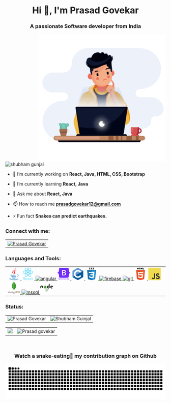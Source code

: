 <h1 align="center">Hi 👋, I'm Prasad Govekar</h1>
<h3 align="center">A passionate Software developer from India</h3>
<img align="right" alt="Coding" width="400" src="https://github.com/prasad-govekar/prasad-govekar/blob/main/Prasad.gif">
<p align="left"> <img src="https://komarev.com/ghpvc/?username=bankar-swapnil&label=Profile%20views&color=0e75b6&style=flat" alt="shubham gunjal" /> </p>

- 🔭 I’m currently working on **React, Java, HTML, CSS, Bootstrap**

- 🌱 I’m currently learning **React, Java**

- 💬 Ask me about **React, Java**

- 📫 How to reach me **prasadgovekar12@gmail.com**

- ⚡ Fun fact **Snakes can predict earthquakes.**

<h3 align="left">Connect with me:</h3>
<table>
  <tr>
    <td><a href="https://www.linkedin.com/in/prasad-govekar-89410a31b/" target="blank"><img align="center" src="https://raw.githubusercontent.com/rahuldkjain/github-profile-readme-generator/master/src/images/icons/Social/linked-in-alt.svg" alt="Prasad Govekar" height="30" width="40" /></a></td>
  </tr>
 </table>


<h3 align="left">Languages and Tools:</h3>
<table>
  <tr>
    <td><a href="https://www.javaprogramming.com/" target="_blank" rel="noreferrer"> <img src="https://raw.githubusercontent.com/devicons/devicon/master/icons/java/java-original.svg" alt="c" width="40" height="40"/></a><a href="https://angular.io" target="_blank" rel="noreferrer">  <img src="https://raw.githubusercontent.com/devicons/devicon/master/icons/react/react-original-wordmark.svg" alt="react" width="40" height="40"/> <img src="https://angular.io/assets/images/logos/angular/angular.svg" alt="angular" width="40" height="40"/> </a> <a href="https://getbootstrap.com" target="_blank" rel="noreferrer"> <img src="https://raw.githubusercontent.com/devicons/devicon/master/icons/bootstrap/bootstrap-plain-wordmark.svg" alt="bootstrap" width="40" height="40"/> </a> <a href="https://www.cprogramming.com/" target="_blank" rel="noreferrer"> <img src="https://raw.githubusercontent.com/devicons/devicon/master/icons/c/c-original.svg" alt="c" width="40" height="40"/> </a> <a href="https://www.w3schools.com/css/" target="_blank" rel="noreferrer"> <img src="https://raw.githubusercontent.com/devicons/devicon/master/icons/css3/css3-original-wordmark.svg" alt="css3" width="40" height="40"/> </a> <a href="https://firebase.google.com/" target="_blank" rel="noreferrer"> <img src="https://www.vectorlogo.zone/logos/firebase/firebase-icon.svg" alt="firebase" width="40" height="40"/> </a> <a href="https://git-scm.com/" target="_blank" rel="noreferrer"> <img src="https://www.vectorlogo.zone/logos/git-scm/git-scm-icon.svg" alt="git" width="40" height="40"/> </a> <a href="https://www.w3.org/html/" target="_blank" rel="noreferrer"> <img src="https://raw.githubusercontent.com/devicons/devicon/master/icons/html5/html5-original-wordmark.svg" alt="html5" width="40" height="40"/> </a> <a href="https://developer.mozilla.org/en-US/docs/Web/JavaScript" target="_blank" rel="noreferrer"> <img src="https://raw.githubusercontent.com/devicons/devicon/master/icons/javascript/javascript-original.svg" alt="javascript" width="40" height="40"/> </a> <a href="https://www.mongodb.com/" target="_blank" rel="noreferrer"> <img src="https://raw.githubusercontent.com/devicons/devicon/master/icons/mongodb/mongodb-original-wordmark.svg" alt="mongodb" width="40" height="40"/> </a> <a href="https://www.microsoft.com/en-us/sql-server" target="_blank" rel="noreferrer"> <img src="https://www.svgrepo.com/show/303229/microsoft-sql-server-logo.svg" alt="mssql" width="40" height="40"/> </a> <a href="https://nodejs.org" target="_blank" rel="noreferrer"> <img src="https://raw.githubusercontent.com/devicons/devicon/master/icons/nodejs/nodejs-original-wordmark.svg" alt="nodejs" width="40" height="40"/></a>
    </td>
  </tr>
 </table>
 

<h3 align="left">Status:</h3>
<table>
  <tr>
    <td><img  width="100%" 
             src="https://github-readme-stats-sigma-five.vercel.app/api?username=prasad-govekar&show_icons=true&locale=en&theme=github_dark&show_icons=true" alt="Prasad Govekar" /></td>
<td><img   width="100%" src="https://github-readme-stats-sigma-five.vercel.app/api/top-langs?username=shubhamgunjal09&show_icons=true&locale=en&layout=compact&theme=github_dark&show_icons=true" alt="Shubham Guinjal" /></td>

  </tr>
 </table>
 
 <table>
  <tr>
    <td><img  src="https://github-profile-summary-cards.vercel.app/api/cards/profile-details?username=prasad-govekar&theme=github_dark&show_icons=true" /></td>
    <td><img align="center" src="https://github-readme-streak-stats.herokuapp.com/?user=prasad-govekar&theme=github_dark&show_icons=true" alt="Prasad govekar" /></td>
  </tr>
 </table>
 


<p>&nbsp; &nbsp; &nbsp; &nbsp; &nbsp; &nbsp; &nbsp; &nbsp; &nbsp; &nbsp; &nbsp; &nbsp; &nbsp; &nbsp; &nbsp; &nbsp; &nbsp; &nbsp; &nbsp;
  <h3 align="center">Watch a snake-eating🐍 my contribution graph on Github</h3>
  <kbd> <img align="cenetr" alt="Coding" width="900" src="https://github.com/prasad-govekar/prasad-govekar/blob/main/github-contribution-grid-snake-dark.svg"></kbd> 
 </p>
